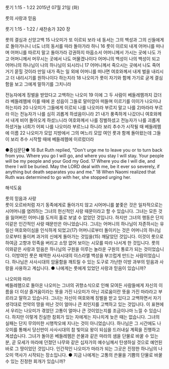 룻기 1:15 - 1:22 
2015년 07월 21일 (화)

룻의 사랑과 믿음



룻기 1:15 - 1:22 / 새찬송가 320 장


룻의 결심과 신앙고백
15 나오미가 또 이르되 보라 네 동서는 그의 백성과 그의 신들에게로 돌아가나니 너도 너의 동서를 따라 돌아가라 하니 16 룻이 이르되 내게 어머니를 떠나며 어머니를 따르지 말고 돌아가라 강권하지 마옵소서 어머니께서 가시는 곳에 나도 가고 어머니께서 머무시는 곳에서 나도 머물겠나이다 어머니의 백성이 나의 백성이 되고 어머니의 하나님이 나의 하나님이 되시리니 17 어머니께서 죽으시는 곳에서 나도 죽어 거기 묻힐 것이라 만일 내가 죽는 일 외에 어머니를 떠나면 여호와께서 내게 벌을 내리시고 더 내리시기를 원하나이다 하는지라 18 나오미가 룻이 자기와 함께 가기로 굳게 결심함을 보고 그에게 말하기를 그치니라 

전능자에게 징벌을 받았다고 고백하는 나오미
19 이에 그 두 사람이 베들레헴까지 갔더라 베들레헴에 이를 때에 온 성읍이 그들로 말미암아 떠들며 이르기를 이이가 나오미냐 하는지라 
20 나오미가 그들에게 이르되 나를 나오미라 부르지 말고 나를 2)마라라 부르라 이는 전능자가 나를 심히 괴롭게 하셨음이니라 21 내가 풍족하게 나갔더니 여호와께서 내게 비어 돌아오게 하셨느니라 여호와께서 나를 징벌하셨고 전능자가 나를 괴롭게 하셨거늘 너희가 어찌 나를 나오미라 부르느냐 하니라 
보리 추수가 시작될 때 베들레헴에 이름 
22 나오미가 모압 지방에서 그의 며느리 모압 여인 룻과 함께 돌아왔는데 그들이 보리 추수 시작할 때에 베들레헴에 이르렀더라

●중심문단● 16 But Ruth replied, "Don't urge me to leave you or to turn back from you. Where you go I will go, and where you stay I will stay. Your people will be my people and your God my God. 17 Where you die I will die, and there I will be buried. May the LORD deal with me, be it ever so severely, if anything but death separates you and me." 18 When Naomi realized that Ruth was determined to go with her, she stopped urging her.

해석도움




룻의 믿음과 사랑  
룻이 오르바처럼 자기 동족에게로 돌아가지 않고 시어머니를 붙좇은 것은 일차적으로는 시어머니를 염려하는 그녀의 헌신적인 사랑 때문이라고 할 수 있습니다. 그녀는 모든 것을 잃어버린 어머니를 도저히 홀로 보낼 수 없었던 것입니다. 하지만 그녀의 행동은 단지 이같은 인간적인 사랑 때문만은 아니었습니다. 그녀는 어머니의 하나님이 자존하시는 유일신 여호와이심을 인식하게 되었고(17) 어머니로부터 돌이키는 것은 어머니의 하나님으로부터 돌이켜 과거의 신에게 돌아가는 것임을(15) 깨달았던 것입니다. 이것이 룻으로 하여금 고향과 민족을 버리고 소망 없어 보이는 시모를 따라 나서게 한 것입니다. 룻의 이와같은 사랑과 믿음은 하나님의 구원을 이루는 놀라운 구원의 통로가 되는 것이었습니다. 이방여인 룻은 패역한 사사시대의 이스라엘 백성을 부끄럽게 만드는 사람이었습니다. 하나님은 사사시대의 암울함을 깨트릴 수 있는 도구로 가난한 이방 과부의 믿음과 사랑을 사용하고 계십니다. 
● 나에게는 룻에게 있었던 사랑과 믿음이 있습니까? 

나오미와 마라  
베들레헴으로 돌아온 나오미는 그녀의 귀향소식으로 인해 모여든 사람들에게 자신의 이름을 더 이상 즐거움이라는 뜻을 가진 나오미가 아닌 괴로움이란 뜻을 가진 마라라고 부르라고 말하고 있습니다. 그녀는 자신이 여호와께 징벌을 받고 있다고 고백하면서 자기 생각대로 언약의 땅을 떠난 것이 얼마나 큰 죄인지를 고백하고 있는 것입니다. 이 표현에서 우리는 나오미가 겪었던 고통이 얼마나 큰 것이었는지를 조금이나마 느낄 수 있습니다. 하지만 이렇게 진실한 참회가 있는 자에게는 지나치게 늦은 때는 없습니다. 그녀의 실패는 단지 무의미한 시행착오에 지나는 것이 아니었습니다. 하나님은 그 시간에도 나오미를 통해서 당신만이 사사시대의 참 빛이요 왕이 되심을 드러내실 계획을 진행하고 계셨습니다. 그녀가 돌아온 베들레헴은 쓴물과 같은 마라의 샘을 단물로 바꿀 수 있는 분, 곧 모세가 마라에 던졌던 나무와 같은 십자가의 예수님께서 탄생하실 것으로 예언된 바로 그 땅이었던 것입니다. 인간적인 나오미가 마라가 되는 그곳은 진정한 하나님의 나오미 역사가 시작되는 장소입니다.
● 지금 나에게는 고통의 쓴물을 기쁨의 단물로 바꿀 수 있는 진정한 회개가 있습니까?